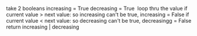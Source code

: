 take 2 booleans
increasing = True
decreasing = True
​
loop thru the value
if current value > next value:
so increasing can't be true, increasing = False
if current value < next value:
so decreasing can't be true, decreasingg = False
return increasing | decreasing